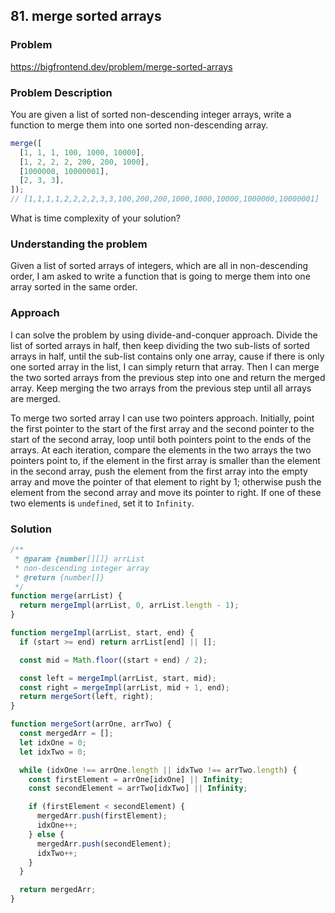 ## 81. merge sorted arrays

### Problem

https://bigfrontend.dev/problem/merge-sorted-arrays

### Problem Description

You are given a list of sorted non-descending integer arrays, write a function to merge them into one sorted non-descending array.

```js
merge([
  [1, 1, 1, 100, 1000, 10000],
  [1, 2, 2, 2, 200, 200, 1000],
  [1000000, 10000001],
  [2, 3, 3],
]);
// [1,1,1,1,2,2,2,2,3,3,100,200,200,1000,1000,10000,1000000,10000001]
```

What is time complexity of your solution?

### Understanding the problem

Given a list of sorted arrays of integers, which are all in non-descending order, I am asked to write a function that is going to merge them into one array sorted in the same order.

### Approach

I can solve the problem by using divide-and-conquer approach. Divide the list of sorted arrays in half, then keep dividing the two sub-lists of sorted arrays in half, until the sub-list contains only one array, cause if there is only one sorted array in the list, I can simply return that array. Then I can merge the two sorted arrays from the previous step into one and return the merged array. Keep merging the two arrays from the previous step until all arrays are merged.

To merge two sorted array I can use two pointers approach. Initially, point the first pointer to the start of the first array and the second pointer to the start of the second array, loop until both pointers point to the ends of the arrays. At each iteration, compare the elements in the two arrays the two pointers point to, if the element in the first array is smaller than the element in the second array, push the element from the first array into the empty array and move the pointer of that element to right by 1; otherwise push the element from the second array and move its pointer to right. If one of these two elements is `undefined`, set it to `Infinity`.

### Solution

```js
/**
 * @param {number[][]} arrList
 * non-descending integer array
 * @return {number[]}
 */
function merge(arrList) {
  return mergeImpl(arrList, 0, arrList.length - 1);
}

function mergeImpl(arrList, start, end) {
  if (start >= end) return arrList[end] || [];

  const mid = Math.floor((start + end) / 2);

  const left = mergeImpl(arrList, start, mid);
  const right = mergeImpl(arrList, mid + 1, end);
  return mergeSort(left, right);
}

function mergeSort(arrOne, arrTwo) {
  const mergedArr = [];
  let idxOne = 0;
  let idxTwo = 0;

  while (idxOne !== arrOne.length || idxTwo !== arrTwo.length) {
    const firstElement = arrOne[idxOne] || Infinity;
    const secondElement = arrTwo[idxTwo] || Infinity;

    if (firstElement < secondElement) {
      mergedArr.push(firstElement);
      idxOne++;
    } else {
      mergedArr.push(secondElement);
      idxTwo++;
    }
  }

  return mergedArr;
}
```
